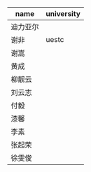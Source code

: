 | name     | university |
| -------- | ---------- |
| 迪力亚尔 |            |
| 谢非     |  uestc     |
| 谢嵩     |            |
| 黄成     |            |
| 柳靓云   |            |
| 刘云志   |            |
| 付毅     |            |
| 漆馨     |            |
| 李素     |            |
| 张起荣   |            |
| 徐雯俊   |            |
